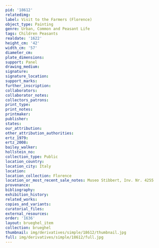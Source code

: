 ```yaml
---
pid: '18612'
relatedimg: 
label: Visit to the Farmers (Florence)
object_type: Painting
genre: Urban, Common and Peasant Life
tags: Children Peasants
realdate: '1622'
height_cm: '42'
width_cm: '57'
diameter_cm: 
plate_dimensions: 
support: Panel
drawing_medium: 
signature: 
signature_location: 
support_marks: 
further_inscription: 
collaborators: 
collaborator_notes: 
collectors_patrons: 
print_type: 
print_notes: 
printmaker: 
publisher: 
states: 
our_attribution: 
other_attribution_authorities: 
ertz_1979: 
ertz_2008: 
bailey_walker: 
hollstein_no: 
collection_type: Public
location_country: 
location_city: Italy
location: 
location_collection: Florence
location_or_most_recent_sale_notes: Museo Stibbert, Inv. Nr. 4255
provenance: 
bibliography: 
exhibition_history: 
related_works: 
copies_and_variants: 
curatorial_files: 
external_resources: 
order: '1636'
layout: brueghel_item
collection: brueghel
thumbnail: img/derivatives/simple/18612/thumbnail.jpg
full: img/derivatives/simple/18612/full.jpg
---
```

